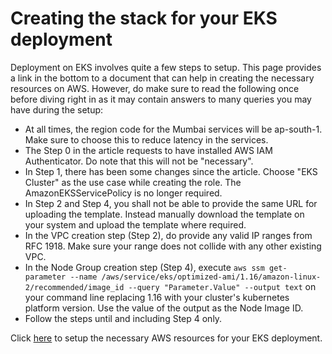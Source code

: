 # Creating the stack for your EKS deployment

Deployment on EKS involves quite a few steps to setup.
This page provides a link in the bottom to a document that can help in creating the necessary resources on AWS. However, do make sure to read the following once before diving right in as it may contain answers to many queries you may have during the setup:
* At all times, the region code for the Mumbai services will be ap-south-1. Make sure to choose this to reduce latency in the services.
* The Step 0 in the article requests to have installed AWS IAM Authenticator. Do note that this will not be "necessary".
* In Step 1, there has been some changes since the article. Choose "EKS Cluster" as the use case while creating the role. The AmazonEKSServicePolicy is no longer required.
* In Step 2 and Step 4, you shall not be able to provide the same URL for uploading the template. Instead manually download the template on your system and upload the template where required.
* In the VPC creation step (Step 2), do provide any valid IP ranges from RFC 1918. Make sure your range does not collide with any other existing VPC.
* In the Node Group creation step (Step 4), execute `aws ssm get-parameter --name /aws/service/eks/optimized-ami/1.16/amazon-linux-2/recommended/image_id --query "Parameter.Value" --output text` on your command line replacing 1.16 with your cluster's kubernetes platform version. Use the value of the output as the Node Image ID.
* Follow the steps until and including Step 4 only.

Click [here](https://logz.io/blog/amazon-eks-cluster/) to setup the necessary AWS resources for your EKS deployment.